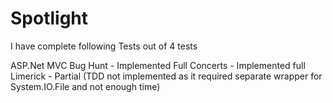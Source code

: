 Spotlight
=========


I have complete following Tests out of 4 tests

ASP.Net MVC Bug Hunt - Implemented Full
Concerts - Implemented full
Limerick - Partial (TDD not implemented as it required separate wrapper for System.IO.File and not enough time)
